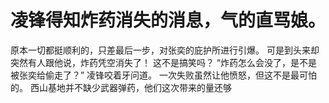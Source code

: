 # 凌锋得知炸药消失的消息，气的直骂娘。
原本一切都挺顺利的，只差最后一步，对张奕的庇护所进行引爆。
可是到头来却突然有人跟他说，炸药凭空消失了！
这不是搞笑吗？
“炸药怎么会没了，是不是被张奕给偷走了？”
凌锋咬着牙问道。
一次失败虽然让他愤怒，但这不是最可怕的。
西山基地并不缺少武器弹药，他们这次带来的量还够

